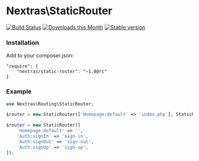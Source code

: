 Nextras\StaticRouter
=====================

[![Build Status](https://travis-ci.org/nextras/static-router.svg?branch=master)](https://travis-ci.org/nextras/static-router)
[![Downloads this Month](https://img.shields.io/packagist/dm/nextras/static-router.svg)](https://packagist.org/packages/nextras/static-router)
[![Stable version](http://img.shields.io/packagist/v/nextras/static-router.svg)](https://packagist.org/packages/nextras/static-router)


### Installation

Add to your composer.json:

```
"require": {
	"nextras/static-router": "~1.0@rc"
}
```


### Example

```php
use Nextras\Routing\StaticRouter;

$router = new StaticRouter(['Homepage:default' => 'index.php'], StaticRouter::ONE_WAY);

$router = new StaticRouter([
	'Homepage:default' => '',
	'Auth:signIn' => 'sign-in',
	'Auth:signOut' => 'sign-out',
	'Auth:signUp' => 'sign-up',
]);
```
